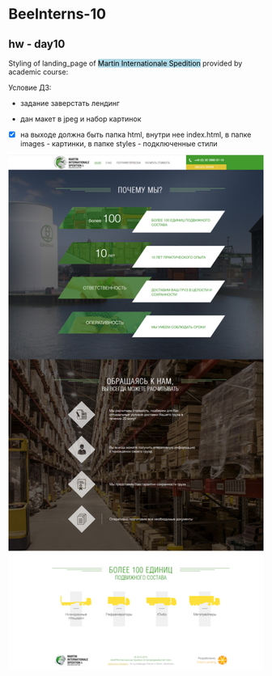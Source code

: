 # BeeInterns-10 
## hw - day10 

Styling of landing_page of <mark style="background-color: lightblue">Martin Internationale Spedition</mark> provided by academic course:

Условие ДЗ:

-  задание заверстать лендинг

-  дан макет в jpeg и набор картинок

- [x] на выходе должна быть папка html, внутри нее index.html, в папке images - картинки, в папке styles - подключенные стили

![stylin Martin landing page](visual.png "Martin landing page")  
